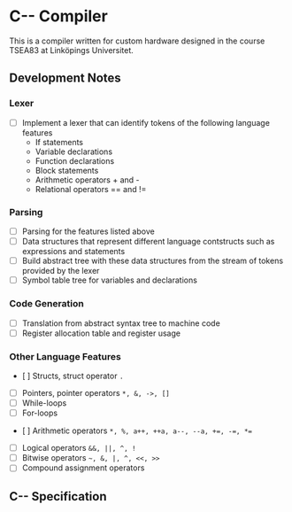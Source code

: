 # C-- Compiler

This is a compiler written for custom hardware designed in the course TSEA83 at Linköpings Universitet.

## Development Notes

### Lexer

- [ ] Implement a lexer that can identify tokens of the following language features
    - If statements
    - Variable declarations
    - Function declarations
    - Block statements
    - Arithmetic operators + and -
    - Relational operators == and !=

### Parsing

- [ ] Parsing for the features listed above
- [ ] Data structures that represent different language contstructs such as expressions and statements
- [ ] Build abstract tree with these data structures from the stream of tokens provided by the lexer
- [ ] Symbol table tree for variables and declarations

### Code Generation

- [ ] Translation from abstract syntax tree to machine code
- [ ] Register allocation table and register usage

### Other Language Features

- [ ] Structs, struct operator `.`
- [ ] Pointers, pointer operators `*, &, ->, []`
- [ ] While-loops
- [ ] For-loops
- [ ] Arithmetic operators `*, %, a++, ++a, a--, --a, +=, -=, *=`
- [ ] Logical operators `&&, ||, ^, !`
- [ ] Bitwise operators `~, &, |, ^, <<, >>`
- [ ] Compound assignment operators 

## C-- Specification
